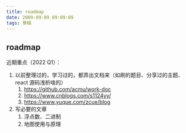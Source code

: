 ```yaml
---
title: roadmap
date: 2009-09-09 09:09:09
tags: 草稿
---
```


## roadmap

近期重点（2022 Q1）：

1. 以前整理过的，学习过的，都弄出文档来（如刷的题目、分享过的主题、react 源码浅析啥的）
    1. https://github.com/acmu/work-doc
    2. https://www.cnblogs.com/s1124yy/
    3. https://www.yuque.com/zcue/blog
2. 写必要的文章
    1. 浮点数、二进制
    2. 地图使用与原理
